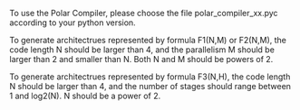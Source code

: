 To use the Polar Compiler, please choose the file polar_compiler_xx.pyc according to your python version.

To generate architectrues represented by formula F1(N,M) or F2(N,M), the code length N should be larger than 4, and the parallelism M should be larger than 2 and smaller than N. Both N and M should be powers of 2.

To generate architectrues represented by formula F3(N,H), the code length N should be larger than 4, and the number of stages should range between 1 and log2(N). N should be a power of 2.

